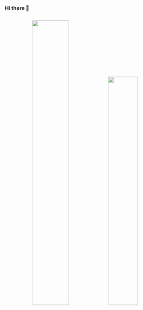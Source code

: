### Hi there 👋

<h2></h2>
<div align="center">
<img width="48%" src="https://github-readme-stats.vercel.app/api?username=dagoncal&show_icons=true&theme=&ctransparent"><img width="43%" src="https://github-readme-stats.vercel.app/api/top-langs/?username=dagoncal&layout=compact">
  </div>

<!--
**dagoncal/dagoncal** is a ✨ _special_ ✨ repository because its `README.md` (this file) appears on your GitHub profile.

Here are some ideas to get you started:

- 🔭 I’m currently working on ...
- 🌱 I’m currently learning ...
- 👯 I’m looking to collaborate on ...
- 🤔 I’m looking for help with ...
- 💬 Ask me about ...
- 📫 How to reach me: ...
- 😄 Pronouns: ...
- ⚡ Fun fact: ...
-->
